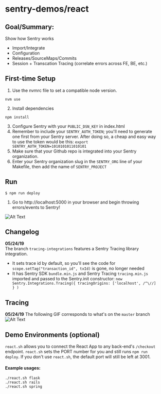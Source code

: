 # sentry-demos/react

## Goal/Summary:
Show how Sentry works
- Import/Integrate
- Configuration
- Releases/SourceMaps/Commits
- Session + Transcation Tracing (correlate errors across FE, BE, etc.)

## First-time Setup
1. Use the nvmrc file to set a compatible node version.
```
nvm use
```

2. Install dependencies
```
npm install
```

3. Configure Sentry with your `PUBLIC_DSN_KEY` in index.html
4. Remember to include your `SENTRY_AUTH_TOKEN`; you'll need to generate one
first from your Sentry server. After doing so, a cheap and easy way to use the
token would be this: `export SENTRY_AUTH_TOKEN=1010101011010101`
5. Make sure that your Github repo is integrated into your Sentry organization.
6. Enter your Sentry organization slug in the `SENTRY_ORG` line of your Makefile,
then add the name of `SENTRY_PROJECT`

## Run
```
$ npm run deploy
```
1. Go to http://localhost:5000 in your browser and begin throwing errors/events to Sentry!

![Alt Text](configure-launch-react-demo.gif)

## Changelog
**05/24/19**  
The branch `tracing-integrations` features a Sentry Tracing library integration.
- It sets trace id by default, so you'll see the code for `scope.setTag("transaction_id", txId)` is gone, no longer needed
- It has Sentry SDK `bundle.min.js` and Sentry Tracing `tracing.min.js` imported and passed to the Sentry.init constructor:
`new Sentry.Integrations.Tracing({ tracingOrigins: ['localhost', /^\//] } )`

## Tracing
**05/24/19**
The following GIF corresponds to what's on the `master` branch
![Alt Text](configure-tracing-errors.gif)

## Demo Environments (optional)
`react.sh` allows you to connect the React App to any back-end's `/checkout` endpoint. `react.sh` sets the PORT number for you and still runs `npm run deploy`.
If you don't use `react.sh`, the default port will still be left at 3001.
#### Example usages:
```
./react.sh flask
./react.sh rails
./react.sh spring
```

